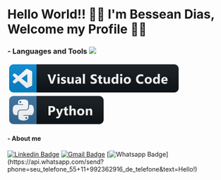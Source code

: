 # Hello World!! 👩‍💻 I'm Bessean Dias, Welcome  my Profile 👩‍💻 

### - Languages and Tools <img src="https://media.giphy.com/media/WUlplcMpOCEmTGBtBW/giphy.gif" width="30"> 
 <img src="https://raw.githubusercontent.com/andreassef/andreassef/master/github/visualstudio_code.svg" alt="vscode" style="vertical-align:top; margin:4px"> <img src="https://raw.githubusercontent.com/andreassef/andreassef/master/github/python.svg" alt="python" style="vertical-align:top; margin:4px">


#### - About me   

[![Linkedin Badge](https://img.shields.io/badge/-LinkedIn-blue?style=flat-square&logo=Linkedin&logoColor=white&link=https://www.linkedin.com/in/bessean/)](https://www.linkedin.com/in/bessean/)
[![Gmail Badge](https://img.shields.io/badge/-Gmail-c14438?style=flat-square&logo=Gmail&logoColor=white&link=mailto:bessean.augusto@gmail.com)](mailto:bessean.augusto@gmail.com)
[![Whatsapp Badge](https://img.shields.io/badge/-Whatsapp-4CA143?style=flat-square&labelColor=4CA143&logo=whatsapp&logoColor=white&link=https://api.whatsapp.com/send?phone=seu_telefone_55+11+992362916_de_telefone&text=Hello!)](https://api.whatsapp.com/send?phone=seu_telefone_55+11+992362916_de_telefone&text=Hello!)

